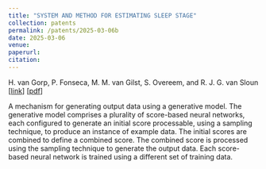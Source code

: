 ```yaml
---
title: "SYSTEM AND METHOD FOR ESTIMATING SLEEP STAGE"
collection: patents
permalink: /patents/2025-03-06b
date: 2025-03-06
venue: 
paperurl: 
citation: 
---
```


H. van Gorp, P. Fonseca, M. M. van Gilst, S. Overeem, and R. J. G. van Sloun
\[[link](https://www.freepatentsonline.com/y2025/0072825.html)\]
\[[pdf](http://hansvangorp.github.io/files/2025-03-06b.pdf)\]

A mechanism for generating output data using a generative model. The generative model comprises a plurality of score-based neural networks, each configured to generate an initial score processable, using a sampling technique, to produce an instance of example data. The initial scores are combined to define a combined score. The combined score is processed using the sampling technique to generate the output data. Each score-based neural network is trained using a different set of training data.